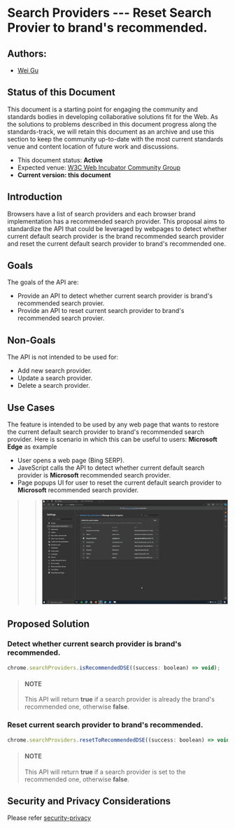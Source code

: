 # Search Providers --- Reset Search Provier to brand's recommended.

## Authors:

- [Wei Gu](mailto:guw@microsoft.com)

## Status of this Document

This document is a starting point for engaging the community and standards
bodies in developing collaborative solutions fit for the Web. As the solutions
to problems described in this document progress along the standards-track, we
will retain this document as an archive and use this section to keep the
community up-to-date with the most current standards venue and content location
of future work and discussions.

* This document status: **Active**
* Expected venue: [W3C Web Incubator Community Group](https://wicg.io/)
* **Current version: this document**

## Introduction

Browsers have a list of search providers and each browser brand implementation has a recommended search provider. This proposal aims to standardize the API that could be leveraged by webpages to detect whether current default search provider is the brand recommended search provider and reset the current default search provider to brand's recommended one.

## Goals

The goals of the API are:

- Provide an API to detect whether current search provider is brand's recommended search provier.
- Provide an API to reset current search provider to brand's recommended search provier.

## Non-Goals

The API is not intended to be used for:

- Add new search provider.
- Update a search provider.
- Delete a search provider.

## Use Cases

The feature is intended to be used by any web page that wants to restore the current default search provider to brand's recommended search provider. Here is scenario in which this can be useful to users: **Microsoft Edge** as example

- User opens a web page (Bing SERP).
- JaveScript calls the API to detect whether current default search provider is **Microsoft** recommended search provider.
- Page popups UI for user to reset the current default search provider to **Microsoft** recommended search provider.
>>![scenario](scenario.gif)

## Proposed Solution

### Detect whether current search provider is brand's recommended.

```js
chrome.searchProviders.isRecommendedDSE((success: boolean) => void);
```
> #### NOTE
> This API will return **true** if a search provider is already the brand's recommended one, otherwise **false**.

### Reset current search provider to brand's recommended.

```js
chrome.searchProviders.resetToRecommendedDSE((success: boolean) => void)
```
> #### NOTE
> This API will return **true** if a search provider is set to the recommended one, otherwise **false**.

## Security and Privacy Considerations

Please refer [security-privacy](./security-privacy.md)
